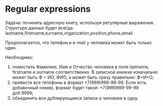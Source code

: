 # Regular expressions

Задача: починить адресную книгу, используя регулярные выражения.
Структура данных будет всегда:
lastname,firstname,surname,organization,position,phone,email

Предполагается, что телефон и e-mail у человека может быть только один.

Необходимо:

1. поместить Фамилию, Имя и Отчество человека в поля lastname, firstname и surname соответственно. В записной книжке изначально может быть Ф + ИО, ФИО, а может быть сразу правильно: Ф+И+О;
2. привести все телефоны в формат +7(999)999-99-99. Если есть добавочный номер, формат будет такой: +7(999)999-99-99 доб.9999;
3. объединить все дублирующиеся записи о человеке в одну.
